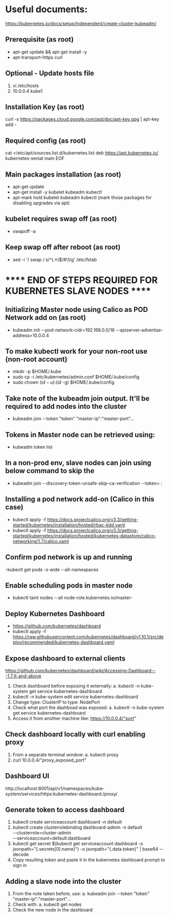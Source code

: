 # Useful documents:
https://kubernetes.io/docs/setup/independent/create-cluster-kubeadm/

## Prerequisite (as root)
- apt-get update && apt-get install -y
- apt-transport-https curl

## Optional -  Update hosts file
1) vi /etc/hosts
2) 10.0.0.4 kube1

## Installation Key (as root)
curl -s https://packages.cloud.google.com/apt/doc/apt-key.gpg | apt-key add -

## Required config (as root)
cat <<EOF >/etc/apt/sources.list.d/kubernetes.list
deb https://apt.kubernetes.io/ kubernetes-xenial main
EOF

## Main packages installation (as root)
- apt-get update
- apt-get install -y kubelet kubeadm kubectl
- apt-mark hold kubelet kubeadm kubectl (mark those packages for disabling upgrades via apt)

## kubelet requires swap off (as root)
- swapoff -a

## Keep swap off after reboot (as root)
- sed -i '/ swap / s/^\(.*\)$/#\1/g' /etc/fstab

# **** END OF STEPS REQUIRED FOR KUBERNETES SLAVE NODES ****

## Initializing Master node using Calico as POD Network add on (as root)
- kubeadm init --pod-network-cidr=192.168.0.0/16 --apiserver-advertise-address=10.0.0.4

## To make kubectl work for your non-root use (non-root account)
- mkdir -p $HOME/.kube
- sudo cp -i /etc/kubernetes/admin.conf $HOME/.kube/config
- sudo chown $(id -u):$(id -g) $HOME/.kube/config

## Take note of the kubeadm join output. It'll be required to add nodes into the cluster
- kubeadm join --token "token" "master-ip":"master-port"…

## Tokens in Master node can be retrieved using:
 - kubeadm token list

## In a non-prod env, slave nodes can join using below command to skip the 
- kubeadm join --discovery-token-unsafe-skip-ca-verification --token=<token> <master-ip>:<master-port>

## Installing a pod network add-on (Calico in this case)
- kubectl apply -f https://docs.projectcalico.org/v3.3/getting-started/kubernetes/installation/hosted/rbac-kdd.yaml
- kubectl apply -f https://docs.projectcalico.org/v3.3/getting-started/kubernetes/installation/hosted/kubernetes-datastore/calico-networking/1.7/calico.yaml

## Confirm pod network is up and running
-kubectl get pods -o wide --all-namespaces

## Enable scheduling pods in master node
- kubectl taint nodes --all node-role.kubernetes.io/master-

## Deploy Kubernetes Dashboard
- https://github.com/kubernetes/dashboard
- kubectl apply -f https://raw.githubusercontent.com/kubernetes/dashboard/v1.10.1/src/deploy/recommended/kubernetes-dashboard.yaml

## Expose dashboard to external clients
https://github.com/kubernetes/dashboard/wiki/Accessing-Dashboard---1.7.X-and-above
1) Check dashboard before exposing it externally:
 	a. kubectl -n kube-system get service kubernetes-dashboard
2) kubectl -n kube-system edit service kubernetes-dashboard
3) Change type: ClusterIP to type: NodePort
4) Check what port the dashboad was exposed: 
 	a. kubectl -n kube-system get service kubernetes-dashboard
5) Access it from another machine like: https://10.0.0.4/"port"

## Check dashboard locally with curl enabling proxy
1) From a separate terminal window: 
	a. kubectl proxy
2) curl 10.0.0.4/"proxy_exposed_port"

## Dashboard UI
http://localhost:8001/api/v1/namespaces/kube-system/services/https:kubernetes-dashboard:/proxy/

## Generate token to access dashboard
1) kubectl create serviceaccount dashboard -n default
2) kubectl create clusterrolebinding dashboard-admin -n default \
--clusterrole=cluster-admin \
--serviceaccount=default:dashboard
3) kubectl get secret $(kubectl get serviceaccount dashboard -o jsonpath="{.secrets[0].name}") -o jsonpath="{.data.token}" | base64 --decode
4) Copy resulting token and paste it in the kubernetes dashboard prompt to sign in

## Adding a slave node into the cluster
1) From the note taken before, use:
	a. kubeadm join --token "token" "master-ip":"master-port"…
2) Check with:
	a. kubectl get nodes
3) Check the new node in the dashboard